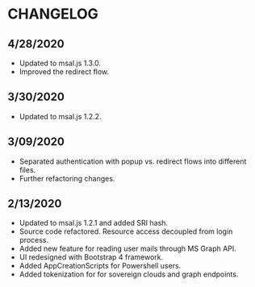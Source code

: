 # CHANGELOG

## 4/28/2020

* Updated to msal.js 1.3.0.
* Improved the redirect flow.

## 3/30/2020

* Updated to msal.js 1.2.2.

## 3/09/2020

* Separated authentication with popup vs. redirect flows into different files.
* Further refactoring changes.

## 2/13/2020

* Updated to msal.js 1.2.1 and added SRI hash.
* Source code refactored. Resource access decoupled from login process.
* Added new feature for reading user mails through MS Graph API.
* UI redesigned with Bootstrap 4 framework.
* Added AppCreationScripts for Powershell users.
* Added tokenization for for sovereign clouds and graph endpoints.
